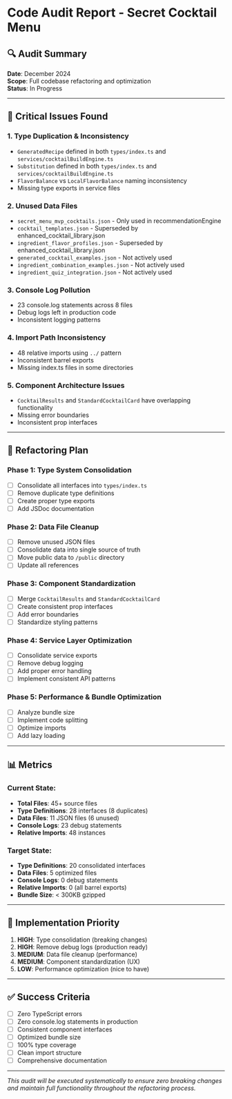 # Code Audit Report - Secret Cocktail Menu

## 🔍 **Audit Summary**
**Date**: December 2024  
**Scope**: Full codebase refactoring and optimization  
**Status**: In Progress

---

## 🚨 **Critical Issues Found**

### 1. **Type Duplication & Inconsistency**
- `GeneratedRecipe` defined in both `types/index.ts` and `services/cocktailBuildEngine.ts`
- `Substitution` defined in both `types/index.ts` and `services/cocktailBuildEngine.ts`
- `FlavorBalance` vs `LocalFlavorBalance` naming inconsistency
- Missing type exports in service files

### 2. **Unused Data Files**
- `secret_menu_mvp_cocktails.json` - Only used in recommendationEngine
- `cocktail_templates.json` - Superseded by enhanced_cocktail_library.json
- `ingredient_flavor_profiles.json` - Superseded by enhanced_cocktail_library.json
- `generated_cocktail_examples.json` - Not actively used
- `ingredient_combination_examples.json` - Not actively used
- `ingredient_quiz_integration.json` - Not actively used

### 3. **Console Log Pollution**
- 23 console.log statements across 8 files
- Debug logs left in production code
- Inconsistent logging patterns

### 4. **Import Path Inconsistency**
- 48 relative imports using `../` pattern
- Inconsistent barrel exports
- Missing index.ts files in some directories

### 5. **Component Architecture Issues**
- `CocktailResults` and `StandardCocktailCard` have overlapping functionality
- Missing error boundaries
- Inconsistent prop interfaces

---

## 🎯 **Refactoring Plan**

### Phase 1: Type System Consolidation
- [ ] Consolidate all interfaces into `types/index.ts`
- [ ] Remove duplicate type definitions
- [ ] Create proper type exports
- [ ] Add JSDoc documentation

### Phase 2: Data File Cleanup
- [ ] Remove unused JSON files
- [ ] Consolidate data into single source of truth
- [ ] Move public data to `/public` directory
- [ ] Update all references

### Phase 3: Component Standardization
- [ ] Merge `CocktailResults` and `StandardCocktailCard`
- [ ] Create consistent prop interfaces
- [ ] Add error boundaries
- [ ] Standardize styling patterns

### Phase 4: Service Layer Optimization
- [ ] Consolidate service exports
- [ ] Remove debug logging
- [ ] Add proper error handling
- [ ] Implement consistent API patterns

### Phase 5: Performance & Bundle Optimization
- [ ] Analyze bundle size
- [ ] Implement code splitting
- [ ] Optimize imports
- [ ] Add lazy loading

---

## 📊 **Metrics**

### Current State:
- **Total Files**: 45+ source files
- **Type Definitions**: 28 interfaces (8 duplicates)
- **Data Files**: 11 JSON files (6 unused)
- **Console Logs**: 23 debug statements
- **Relative Imports**: 48 instances

### Target State:
- **Type Definitions**: 20 consolidated interfaces
- **Data Files**: 5 optimized files
- **Console Logs**: 0 debug statements
- **Relative Imports**: 0 (all barrel exports)
- **Bundle Size**: < 300KB gzipped

---

## 🚀 **Implementation Priority**

1. **HIGH**: Type consolidation (breaking changes)
2. **HIGH**: Remove debug logs (production ready)
3. **MEDIUM**: Data file cleanup (performance)
4. **MEDIUM**: Component standardization (UX)
5. **LOW**: Performance optimization (nice to have)

---

## ✅ **Success Criteria**

- [ ] Zero TypeScript errors
- [ ] Zero console.log statements in production
- [ ] Consistent component interfaces
- [ ] Optimized bundle size
- [ ] 100% type coverage
- [ ] Clean import structure
- [ ] Comprehensive documentation

---

*This audit will be executed systematically to ensure zero breaking changes and maintain full functionality throughout the refactoring process.*
